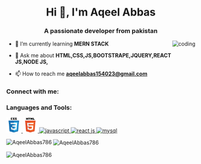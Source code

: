 


<h1 align="center">Hi 👋, I'm Aqeel Abbas</h1>
<h3 align="center">A passionate developer from pakistan</h3>
<img align="right" alt="coding" src="https://encrypted-tbn0.gstatic.com/images?q=tbn:ANd9GcTQtBPQr3QtF9oShmIQzqvbOMguqQnPzBNIsg&usqp=CAU">


- 🌱 I’m currently learning **MERN STACK**

- 💬 Ask me about **HTML,CSS,JS,BOOTSTRAPE,JQUERY,REACT JS,NODE JS,**

- 📫 How to reach me **aqeelabbas154023@gmail.com**

<h3 align="left">Connect with me:</h3>
<p align="left">
</p>
<h3 align="left">Languages and Tools:</h3>
<p align="left"> <a href="https://www.w3schools.com/css/" target="_blank" rel="noreferrer"> 
  <img src="https://raw.githubusercontent.com/devicons/devicon/master/icons/css3/css3-original-wordmark.svg" alt="css3" width="40" height="40"/>
</a> <a href="https://www.w3.org/html/" target="_blank" rel="noreferrer"> 
  <img src="https://raw.githubusercontent.com/devicons/devicon/master/icons/html5/html5-original-wordmark.svg" alt="html5" width="40" height="40"/>
</a> <a href="https://www.javascript.com" target="_blank" rel="noreferrer"> 
  <img src="https://static.vecteezy.com/system/resources/previews/027/127/463/original/javascript-logo-javascript-icon-transparent-free-png.png" alt="javascript" width="40" height="40"/> 
</a> <a href="https://www.react.com/" target="_blank" rel="noreferrer">
  <img src="https://cdn.iconscout.com/icon/free/png-256/free-react-logo-icon-download-in-svg-png-gif-file-formats--wordmark-programming-langugae-freebies-pack-logos-icons-1175110.png" alt="react js" width="40" height="40"/> </a>
  </a> <a href="https://www.node js.com/" target="_blank" rel="noreferrer">
  <img src="https://static-00.iconduck.com/assets.00/nodejs-icon-2048x1254-fc24w6ld.png" alt="mysql" width="40" height="40"/> </a>
  

<p><img align="left" src="https://github-readme-stats.vercel.app/api/top-langs?username=AqeelAbbas786&show_icons=true&locale=en&layout=compact" alt="AqeelAbbas786" /></p>

<p>&nbsp;<img align="center" src="https://github-readme-stats.vercel.app/api?username=AqeelAbbas786&show_icons=true&locale=en" alt="AqeelAbbas786" /></p>

<p><img align="center" src="https://github-readme-streak-stats.herokuapp.com/?user=AqeelAbbas786" alt="AqeelAbbas786" /></p>
